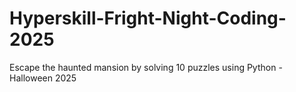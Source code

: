 # Hyperskill-Fright-Night-Coding-2025
Escape the haunted mansion by solving 10 puzzles using Python - Halloween 2025
